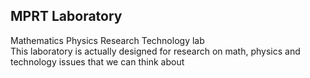 ## MPRT Laboratory
Mathematics Physics Research Technology lab <br>This laboratory is actually designed for research on math, physics and technology issues that we can think about
